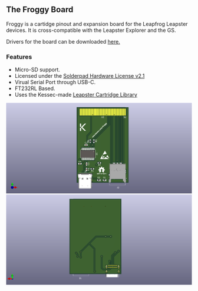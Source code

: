 ## The Froggy Board
Froggy is a cartidge pinout and expansion board for the Leapfrog Leapster devices. It is cross-compatible with the Leapster Explorer and the GS.

Drivers for the board can be downloaded [here.](https://www.ftdichip.com/Drivers/VCP.htm)

### Features
- Micro-SD support.
- Licensed under the [Solderpad Hardware License v2.1](https://solderpad.org/licenses/SHL-2.1/)
- Virual Serial Port through USB-C.
- FT232RL Based.
- Uses the Kessec-made [Leapster Cartridge Library](https://github.com/kessec/leapster-cart)

![3D Model Front](images/froggy.png)
![3D Model Back](images/froggy-back.png)